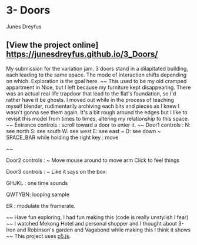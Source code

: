 # 3- Doors
Junes Dreyfus

## [View the project online] https://junesdreyfus.github.io/3_Doors/


My submission for the variation jam. 3 doors stand in a dilapitated building, each leading to the same space. The mode of interaction shifts depending on which. Exploration is the goal here.
~~
This used to be my old cramped appartment in Nice, but I left because my furniture kept disappearing. There was an actual real life trapdoor that lead to the flat's foundation, so I'd rather have it be ghosts. I moved out while in the process of teaching myself blender, rudimentarily archiving each bits and pieces as I knew I wasn't gonna see them again. It's a bit rough around the edges but I like to revisit this model from times to times, altering my relationship to this space. 
~~
Entrance controls :
scroll toward a door to enter it.
~~
Door1 controls : 
N: see north
S: see south
W: see west
E: see east
~
D: see down
~
SPACE_BAR while holding the right key : move

~~

Door2 controls :
~
Move mouse around to move arm
Click to feel things

Door3 controls :
~
Like it says on the box:

GHJKL : one time sounds

QWTYBN: looping sample

ER : modulate the framerate.

~~
Have fun exploring, I had fun making this
(code is really unstylish I fear)
~~
I watched Mekong Hotel and personal shopper and I thought about 3- Iron and Robinson's garden and Vagabond while making this I think it shows
~~
This project uses [p5.js](https://p5js.org).
